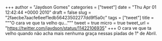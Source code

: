 
+++
author = "Jaydson Gomes"
categories = ["tweet"]
date = "Thu Apr 01 12:42:44 +0000 2010"
draft = false
slug = "2faecbe7aacfe6eef1edb56423502277dd9f5a0c"
tags = ["tweet"]
title = """O cara ve que ta velho qu..."""
tweet = true
micro = true
tweet_url = "https://twitter.com/jaydson/status/11422106935"
+++
O cara ve que ta velho quando não acha mais nenhuma graça nessas piadas de 1° de Abril.
